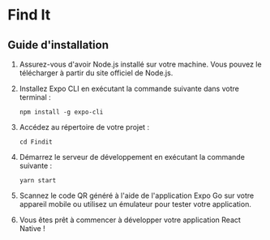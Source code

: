 # Find It

## Guide d'installation

1. Assurez-vous d'avoir Node.js installé sur votre machine. Vous pouvez le télécharger à partir du site officiel de Node.js.

2. Installez Expo CLI en exécutant la commande suivante dans votre terminal :
    ```
    npm install -g expo-cli
    ``` 


3. Accédez au répertoire de votre projet :
    ```
    cd Findit
    ```

4. Démarrez le serveur de développement en exécutant la commande suivante :
    ```
    yarn start
    ```

5. Scannez le code QR généré à l'aide de l'application Expo Go sur votre appareil mobile ou utilisez un émulateur pour tester votre application.

6. Vous êtes prêt à commencer à développer votre application React Native !


